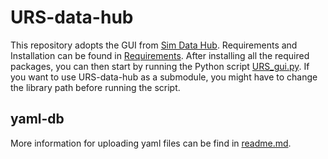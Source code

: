 # URS-data-hub
This repository adopts the GUI from [Sim Data Hub](sim-data-hub/README.md). Requirements and Installation can be found 
in [Requirements](sim-data-hub/README.md#Requirements). After installing all the required packages, you can then start by running the Python script [URS_gui.py](gui/URS_gui.py).
If you want to use URS-data-hub as a submodule, you might have to change the library path before running the script.

## yaml-db
More information for uploading yaml files can be find in [readme.md](yaml-db/readme.md).

